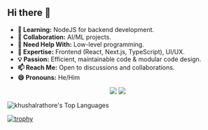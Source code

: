 ## Hi there 👋

- **🌱 Learning:** NodeJS for backend development.
- **👯 Collaboration:** AI/ML projects.
- **🤔 Need Help With:** Low-level programming.
- **💬 Expertise:** Frontend (React, Next.js, TypeScript), UI/UX.
- **💡 Passion:** Efficient, maintainable code & modular code design.
- **📫 Reach Me:** Open to discussions and collaborations.
- **😄 Pronouns:** He/Him



<p align="center">
  <a>
    <img style="pointer-events: none;" src="https://skillicons.dev/icons?i=bash,git,github,neovim,cpp,py,opencv,flask,gcp" />
    <img style="pointer-events: none;" src="https://skillicons.dev/icons?i=html,md,css,sass,tailwind,js,ts,webpack,npm,react,nextjs,vercel,vite" />
  </a>
</p>


![khushalrathore's Top Languages](https://github-readme-stats.vercel.app/api/top-langs/?username=khushalrathore&theme=graywhite&show_icons=true&hide_border=true&layout=compact)

[![trophy](https://github-profile-trophy.vercel.app/?username=khushalrathore&theme=algolia&margin-h=15&margin-w=15)](https://github.com/ryo-ma/github-profile-trophy)
